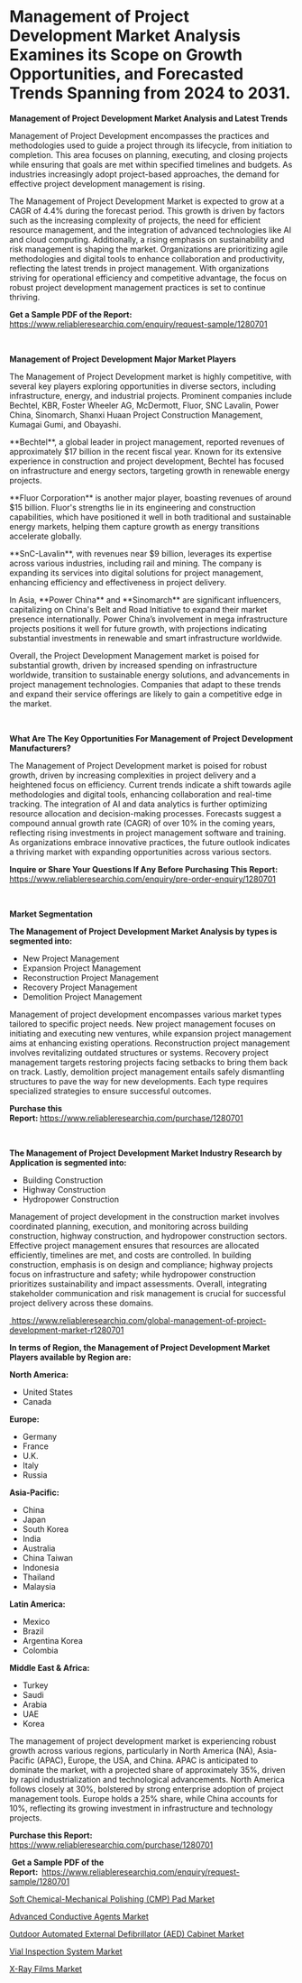 <p><h1>Management of Project Development Market Analysis Examines its Scope on Growth Opportunities, and Forecasted Trends Spanning from 2024 to 2031.</h1></p><p><strong>Management of Project Development Market Analysis and Latest Trends</strong></p>
<p><p>Management of Project Development encompasses the practices and methodologies used to guide a project through its lifecycle, from initiation to completion. This area focuses on planning, executing, and closing projects while ensuring that goals are met within specified timelines and budgets. As industries increasingly adopt project-based approaches, the demand for effective project development management is rising. </p><p>The Management of Project Development Market is expected to grow at a CAGR of 4.4% during the forecast period. This growth is driven by factors such as the increasing complexity of projects, the need for efficient resource management, and the integration of advanced technologies like AI and cloud computing. Additionally, a rising emphasis on sustainability and risk management is shaping the market. Organizations are prioritizing agile methodologies and digital tools to enhance collaboration and productivity, reflecting the latest trends in project management. With organizations striving for operational efficiency and competitive advantage, the focus on robust project development management practices is set to continue thriving.</p></p>
<p><strong>Get a Sample PDF of the Report:&nbsp;</strong> <a href="https://www.reliableresearchiq.com/enquiry/request-sample/1280701?utm_campaign=1578&utm_medium=2&utm_source=Github&utm_content=ia&utm_term=12102024&utm_id=management-of-project-development">https://www.reliableresearchiq.com/enquiry/request-sample/1280701</a></p>
<p>&nbsp;</p>
<p><strong>Management of Project Development Major Market Players</strong></p>
<p><p>The Management of Project Development market is highly competitive, with several key players exploring opportunities in diverse sectors, including infrastructure, energy, and industrial projects. Prominent companies include Bechtel, KBR, Foster Wheeler AG, McDermott, Fluor, SNC Lavalin, Power China, Sinomarch, Shanxi Huaan Project Construction Management, Kumagai Gumi, and Obayashi.</p><p>**Bechtel**, a global leader in project management, reported revenues of approximately $17 billion in the recent fiscal year. Known for its extensive experience in construction and project development, Bechtel has focused on infrastructure and energy sectors, targeting growth in renewable energy projects.</p><p>**Fluor Corporation** is another major player, boasting revenues of around $15 billion. Fluor's strengths lie in its engineering and construction capabilities, which have positioned it well in both traditional and sustainable energy markets, helping them capture growth as energy transitions accelerate globally.</p><p>**SnC-Lavalin**, with revenues near $9 billion, leverages its expertise across various industries, including rail and mining. The company is expanding its services into digital solutions for project management, enhancing efficiency and effectiveness in project delivery.</p><p>In Asia, **Power China** and **Sinomarch** are significant influencers, capitalizing on China's Belt and Road Initiative to expand their market presence internationally. Power China’s involvement in mega infrastructure projects positions it well for future growth, with projections indicating substantial investments in renewable and smart infrastructure worldwide.</p><p>Overall, the Project Development Management market is poised for substantial growth, driven by increased spending on infrastructure worldwide, transition to sustainable energy solutions, and advancements in project management technologies. Companies that adapt to these trends and expand their service offerings are likely to gain a competitive edge in the market.</p></p>
<p>&nbsp;</p>
<p><strong>What Are The Key Opportunities For Management of Project Development Manufacturers?</strong></p>
<p><p>The Management of Project Development market is poised for robust growth, driven by increasing complexities in project delivery and a heightened focus on efficiency. Current trends indicate a shift towards agile methodologies and digital tools, enhancing collaboration and real-time tracking. The integration of AI and data analytics is further optimizing resource allocation and decision-making processes. Forecasts suggest a compound annual growth rate (CAGR) of over 10% in the coming years, reflecting rising investments in project management software and training. As organizations embrace innovative practices, the future outlook indicates a thriving market with expanding opportunities across various sectors.</p></p>
<p><strong>Inquire or Share Your Questions If Any Before Purchasing This Report:</strong> <a href="https://www.reliableresearchiq.com/enquiry/pre-order-enquiry/1280701?utm_campaign=1578&utm_medium=2&utm_source=Github&utm_content=ia&utm_term=12102024&utm_id=management-of-project-development">https://www.reliableresearchiq.com/enquiry/pre-order-enquiry/1280701</a></p>
<p>&nbsp;</p>
<p><strong>Market Segmentation</strong></p>
<p><strong>The Management of Project Development Market Analysis by types is segmented into:</strong></p>
<p><ul><li>New Project Management</li><li>Expansion Project Management</li><li>Reconstruction Project Management</li><li>Recovery Project Management</li><li>Demolition Project Management</li></ul></p>
<p><p>Management of project development encompasses various market types tailored to specific project needs. New project management focuses on initiating and executing new ventures, while expansion project management aims at enhancing existing operations. Reconstruction project management involves revitalizing outdated structures or systems. Recovery project management targets restoring projects facing setbacks to bring them back on track. Lastly, demolition project management entails safely dismantling structures to pave the way for new developments. Each type requires specialized strategies to ensure successful outcomes.</p></p>
<p><strong>Purchase this Report:&nbsp;</strong><a href="https://www.reliableresearchiq.com/purchase/1280701?utm_campaign=1578&utm_medium=2&utm_source=Github&utm_content=ia&utm_term=12102024&utm_id=management-of-project-development">https://www.reliableresearchiq.com/purchase/1280701</a></p>
<p>&nbsp;</p>
<p><strong>The Management of Project Development Market Industry Research by Application is segmented into:</strong></p>
<p><ul><li>Building Construction</li><li>Highway Construction</li><li>Hydropower Construction</li></ul></p>
<p><p>Management of project development in the construction market involves coordinated planning, execution, and monitoring across building construction, highway construction, and hydropower construction sectors. Effective project management ensures that resources are allocated efficiently, timelines are met, and costs are controlled. In building construction, emphasis is on design and compliance; highway projects focus on infrastructure and safety; while hydropower construction prioritizes sustainability and impact assessments. Overall, integrating stakeholder communication and risk management is crucial for successful project delivery across these domains.</p></p>
<p><a href="https://www.reliableresearchiq.com/global-management-of-project-development-market-r1280701?utm_campaign=1578&utm_medium=2&utm_source=Github&utm_content=ia&utm_term=12102024&utm_id=management-of-project-development">&nbsp;https://www.reliableresearchiq.com/global-management-of-project-development-market-r1280701</a></p>
<p><strong>In terms of Region, the Management of Project Development Market Players available by Region are:</strong></p>
<p>
    <p> <strong> North America: </strong>
        <ul>
            <li>United States</li>
            <li>Canada</li>
        </ul>
        </p> 
    <p> <strong> Europe: </strong>
        <ul>
            <li>Germany</li>
            <li>France</li>
            <li>U.K.</li>
            <li>Italy</li>
            <li>Russia</li>
        </ul>
        </p> 
    <p> <strong> Asia-Pacific: </strong>
        <ul>
            <li>China</li>
            <li>Japan</li>
            <li>South Korea</li>
            <li>India</li>
            <li>Australia</li>
            <li>China Taiwan</li>
            <li>Indonesia</li>
            <li>Thailand</li>
            <li>Malaysia</li>
        </ul>
        </p> 
    <p> <strong> Latin America: </strong>
        <ul>
            <li>Mexico</li>
            <li>Brazil</li>
            <li>Argentina Korea</li>
            <li>Colombia</li>
        </ul>
        </p> 
    <p> <strong> Middle East & Africa: </strong>
        <ul>
            <li>Turkey</li>
            <li>Saudi</li>
            <li>Arabia</li>
            <li>UAE</li>
            <li>Korea</li>
        </ul>
    </p>
    </p>
<p><p>The management of project development market is experiencing robust growth across various regions, particularly in North America (NA), Asia-Pacific (APAC), Europe, the USA, and China. APAC is anticipated to dominate the market, with a projected share of approximately 35%, driven by rapid industrialization and technological advancements. North America follows closely at 30%, bolstered by strong enterprise adoption of project management tools. Europe holds a 25% share, while China accounts for 10%, reflecting its growing investment in infrastructure and technology projects.</p></p>
<p><strong>Purchase this Report: </strong><a href="https://www.reliableresearchiq.com/purchase/1280701?utm_campaign=1578&utm_medium=2&utm_source=Github&utm_content=ia&utm_term=12102024&utm_id=management-of-project-development">https://www.reliableresearchiq.com/purchase/1280701</a></p>
<p>&nbsp;<strong>Get a Sample PDF of the Report:&nbsp;&nbsp;</strong><a href="https://www.reliableresearchiq.com/enquiry/request-sample/1280701?utm_campaign=1578&utm_medium=2&utm_source=Github&utm_content=ia&utm_term=12102024&utm_id=management-of-project-development">https://www.reliableresearchiq.com/enquiry/request-sample/1280701</a></p>
<p><strong></strong></p>
<p><p><a href="https://github.com/khloet8sawender/Market-Research-Report-List-1/blob/main/soft-chemical-mechanical-polishing-cmp-pad-market.md?utm_campaign=1578&utm_medium=2&utm_source=Github&utm_content=ia&utm_term=12102024&utm_id=management-of-project-development">Soft Chemical-Mechanical Polishing (CMP) Pad Market</a></p><p><a href="https://www.linkedin.com/pulse/global-perspectives-advanced-conductive-agents-market-trends-dmkff?utm_campaign=1578&utm_medium=2&utm_source=Github&utm_content=ia&utm_term=12102024&utm_id=management-of-project-development">Advanced Conductive Agents Market</a></p><p><a href="https://www.linkedin.com/pulse/outdoor-automated-external-defibrillator-aed-cabinet-market-mbuqe?utm_campaign=1578&utm_medium=2&utm_source=Github&utm_content=ia&utm_term=12102024&utm_id=management-of-project-development">Outdoor Automated External Defibrillator (AED) Cabinet Market</a></p><p><a href="https://www.linkedin.com/pulse/mapping-vial-inspection-system-market-trends-challenges-u5tdf?utm_campaign=1578&utm_medium=2&utm_source=Github&utm_content=ia&utm_term=12102024&utm_id=management-of-project-development">Vial Inspection System Market</a></p><p><a href="https://github.com/dave2as/Market-Research-Report-List-1/blob/main/x-ray-films-market.md?utm_campaign=1578&utm_medium=2&utm_source=Github&utm_content=ia&utm_term=12102024&utm_id=management-of-project-development">X-Ray Films Market</a></p></p>